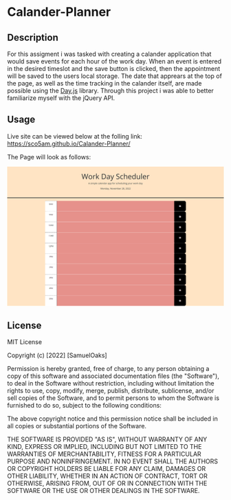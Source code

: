 # Calander-Planner

## Description

For this assigment i was tasked with creating a calander application that would save events for each hour of the work day. When an event is entered in the desired timeslot and the save button is clicked, then the appointment will be saved to the users local storage. The date that apprears at the top of the page, as well as the time tracking in the calander itself, are made possible using the [Day.js](https://day.js.org/en/) library. Through this project i was able to better familiarize myself with the jQuery API. 

## Usage

Live site can be viewed below at the folling link: https://sco5am.github.io/Calander-Planner/

The Page will look as follows:

    
![alt text](assets/images/Work%20Day%20Scheduler.png)
    


## License

MIT License

Copyright (c) [2022] [SamuelOaks]

Permission is hereby granted, free of charge, to any person obtaining a copy
of this software and associated documentation files (the "Software"), to deal
in the Software without restriction, including without limitation the rights
to use, copy, modify, merge, publish, distribute, sublicense, and/or sell
copies of the Software, and to permit persons to whom the Software is
furnished to do so, subject to the following conditions:

The above copyright notice and this permission notice shall be included in all
copies or substantial portions of the Software.

THE SOFTWARE IS PROVIDED "AS IS", WITHOUT WARRANTY OF ANY KIND, EXPRESS OR
IMPLIED, INCLUDING BUT NOT LIMITED TO THE WARRANTIES OF MERCHANTABILITY,
FITNESS FOR A PARTICULAR PURPOSE AND NONINFRINGEMENT. IN NO EVENT SHALL THE
AUTHORS OR COPYRIGHT HOLDERS BE LIABLE FOR ANY CLAIM, DAMAGES OR OTHER
LIABILITY, WHETHER IN AN ACTION OF CONTRACT, TORT OR OTHERWISE, ARISING FROM,
OUT OF OR IN CONNECTION WITH THE SOFTWARE OR THE USE OR OTHER DEALINGS IN THE
SOFTWARE.

